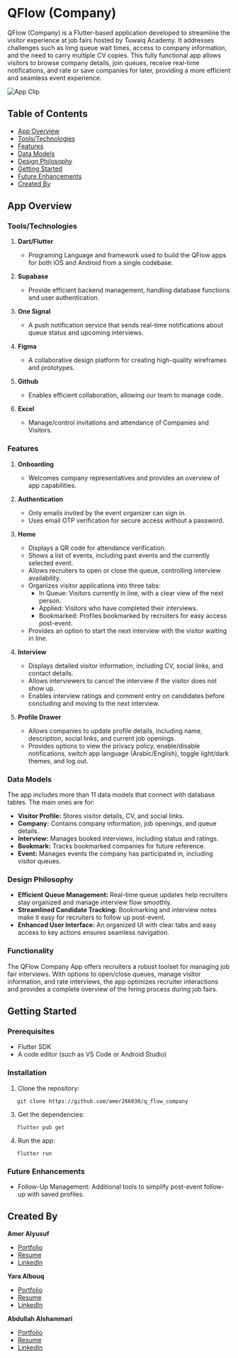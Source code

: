 # QFlow (Company)

QFlow (Company) is a Flutter-based application developed to streamline the visitor experience at job fairs hosted by Tuwaiq Academy. It addresses challenges such as long queue wait times, access to company information, and the need to carry multiple CV copies. This fully functional app allows visitors to browse company details, join queues, receive real-time notifications, and rate or save companies for later, providing a more efficient and seamless event experience.

![App Clip](q_flow_company.gif)

## Table of Contents

- [App Overview](#app-overview)
- [Tools/Technologies](#toolstechnologies)
- [Features](#features)
- [Data Models](#data-models)
- [Design Philosophy](#design-philosophy)
- [Getting Started](#getting-started)
- [Future Enhancements](#future-enhancements)
- [Created By](#created-by)

## App Overview

### Tools/Technologies

1. **Dart/Flutter**
   - Programing Language and framework used to build the QFlow apps for both iOS and Android from a single codebase.

2. **Supabase**
   - Provide efficient backend management, handling database functions and user authentication.

3. **One Signal**
   - A push notification service that sends real-time notifications  about queue status and upcoming interviews.

4. **Figma**
   - A collaborative design platform for creating high-quality wireframes and prototypes.

5. **Github**
   - Enables efficient collaboration, allowing our team to manage code.

6. **Excel**
   - Manage/control invitations and attendance of Companies and Visitors.

### Features

1. **Onboarding**
   - Welcomes company representatives and provides an overview of app capabilities.

2. **Authentication**
   - Only emails invited by the event organizer can sign in.
   - Uses email OTP verification for secure access without a password.

3. **Home**
   - Displays a QR code for attendance verification.
   - Shows a list of events, including past events and the currently selected event.
   - Allows recruiters to open or close the queue, controlling interview availability.
   - Organizes visitor applications into three tabs:
      - In Queue: Visitors currently in line, with a clear view of the next person.
      - Applied: Visitors who have completed their interviews.
      - Bookmarked: Profiles bookmarked by recruiters for easy access post-event.
   -	Provides an option to start the next interview with the visitor waiting in line.

4. **Interview**
   - Displays detailed visitor information, including CV, social links, and contact details.
   - Allows interviewers to cancel the interview if the visitor does not show up.
   - Enables interview ratings and comment entry on candidates before concluding and moving to the next interview.

5. **Profile Drawer**
   - Allows companies to update profile details, including name, description, social links, and current job openings.
   - Provides options to view the privacy policy, enable/disable notifications, switch app language (Arabic/English), toggle light/dark themes, and log out.


### Data Models

The app includes more than 11 data models that connect with database tables. The main ones are for:

- **Visitor Profile:** Stores visitor details, CV, and social links.
- **Company:** Contains company information, job openings, and queue details.
- **Interview:** Manages booked interviews, including status and ratings.
- **Bookmark:** Tracks bookmarked companies for future reference.
- **Event:** Manages events the company has participated in, including visitor queues.

### Design Philosophy

- **Efficient Queue Management:** Real-time queue updates help recruiters stay organized and manage interview flow smoothly.
- **Streamlined Candidate Tracking:** Bookmarking and interview notes make it easy for recruiters to follow up post-event.
- **Enhanced User Interface:**  An organized UI with clear tabs and easy access to key actions ensures seamless navigation.

### Functionality

The QFlow Company App offers recruiters a robust toolset for managing job fair interviews. With options to open/close queues, manage visitor information, and rate interviews, the app optimizes recruiter interactions and provides a complete overview of the hiring process during job fairs.

## Getting Started

### Prerequisites

- Flutter SDK
- A code editor (such as VS Code or Android Studio)

### Installation

1. Clone the repository:

```
   git clone https://github.com/amer266030/q_flow_company
```

3. Get the dependencies:

    
```
   flutter pub get
```

4. Run the app:
    
```
   flutter run
```

### Future Enhancements

* Follow-Up Management: Additional tools to simplify post-event follow-up with saved profiles.

## Created By

**Amer Alyusuf**
- [Portfolio](https://amer266030.github.io)
- [Resume](https://amer266030.github.io/assets/pdf/Amer_CV.pdf)
- [LinkedIn](https://www.linkedin.com/in/amer-alyusuf)

**Yara Albouq**
- [Portfolio](https://bind.link/@yaraalbouq)
- [Resume](https://drive.google.com/file/d/1H0d1yBl9JCLyyc3Uwz3582EW3uy3U3HE/view?usp=drivesdk)
- [LinkedIn](https://www.linkedin.com/in/yaraalbouq)

**Abdullah Alshammari**
- [Portfolio](https://bind.link/@abdullah-al-shammari)
- [Resume](https://www.dropbox.com/scl/fi/usjo2vcuarjhqaulu226e/Abdullah_Alshammari_CV.pdf?rlkey=k297kmstimne5g017fdm9bdkd&st=jwe6dwpc&dl=0)
- [LinkedIn](https://www.linkedin.com/in/abumukhlef)